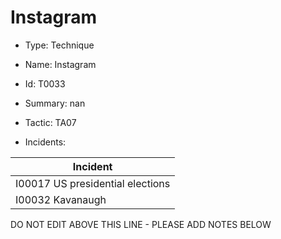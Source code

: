 # Instagram

* Type: Technique

* Name: Instagram

* Id: T0033

* Summary: nan

* Tactic: TA07

* Incidents:

| Incident |
| --------- |
| I00017 US presidential elections |
| I00032 Kavanaugh |

DO NOT EDIT ABOVE THIS LINE - PLEASE ADD NOTES BELOW